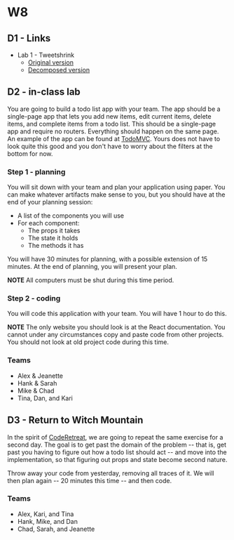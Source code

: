# W8

## D1 - Links

* Lab 1 - Tweetshrink
  * [Original version](https://github.com/momentum-cohort-2018-07/lab-w8d1-fe)
  * [Decomposed version](https://github.com/momentum-cohort-2018-07/lab-w8d1-fe/tree/decomposed)

## D2 - in-class lab

You are going to build a todo list app with your team. The app should be a single-page app that lets you add new items, edit current items, delete items, and complete items from a todo list. This should be a single-page app and require no routers. Everything should happen on the same page. An example of the app can be found at [TodoMVC](http://todomvc.com/examples/vanillajs/). Yours does not have to look quite this good and you don't have to worry about the filters at the bottom for now.

### Step 1 - planning

You will sit down with your team and plan your application using paper. You can make whatever artifacts make sense to you, but you should have at the end of your planning session:

* A list of the components you will use
* For each component:
  * The props it takes
  * The state it holds
  * The methods it has

You will have 30 minutes for planning, with a possible extension of 15 minutes. At the end of planning, you will present your plan.

**NOTE** All computers must be shut during this time period.

### Step 2 - coding

You will code this application with your team. You will have 1 hour to do this.

**NOTE** The only website you should look is at the React documentation. You cannot under any circumstances copy and paste code from other projects. You should not look at old project code during this time.

### Teams

* Alex & Jeanette
* Hank & Sarah
* Mike & Chad
* Tina, Dan, and Kari

## D3 - Return to Witch Mountain

In the spirit of [CodeRetreat](https://www.coderetreat.org/), we are going to repeat the same exercise for a second day. The goal is to get past the domain of the problem -- that is, get past you having to figure out how a todo list should act -- and move into the implementation, so that figuring out props and state become second nature.

Throw away your code from yesterday, removing all traces of it. We will then plan again -- 20 minutes this time -- and then code.

### Teams

* Alex, Kari, and Tina
* Hank, Mike, and Dan
* Chad, Sarah, and Jeanette
